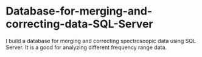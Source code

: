 # Database-for-merging-and-correcting-data-SQL-Server

I build a database for merging and correcting spectroscopic data using SQL Server. It is a good for analyzing different frequency range data.
